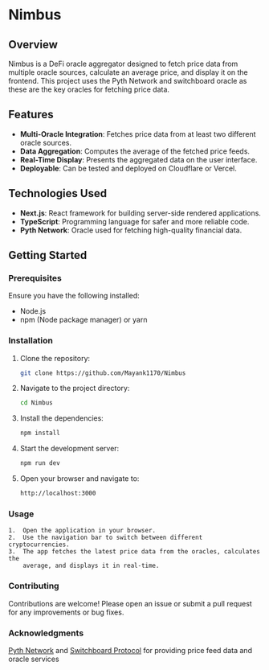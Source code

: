 # Nimbus

## Overview

Nimbus is a DeFi oracle aggregator designed to fetch price data from multiple oracle sources, calculate an average price, and display it on the frontend. This project uses the Pyth Network and switchboard oracle as these are the key oracles for fetching price data.

## Features

- **Multi-Oracle Integration**: Fetches price data from at least two different oracle sources.
- **Data Aggregation**: Computes the average of the fetched price feeds.
- **Real-Time Display**: Presents the aggregated data on the user interface.
- **Deployable**: Can be tested and deployed on Cloudflare or Vercel.

## Technologies Used

- **Next.js**: React framework for building server-side rendered applications.
- **TypeScript**: Programming language for safer and more reliable code.
- **Pyth Network**: Oracle used for fetching high-quality financial data.

## Getting Started

### Prerequisites

Ensure you have the following installed:

- Node.js
- npm (Node package manager) or yarn

### Installation

1. Clone the repository:

   ```bash
   git clone https://github.com/Mayank1170/Nimbus
2. Navigate to the project directory:
   ```bash
   cd Nimbus
3. Install the dependencies:
   ```bash 
   npm install
4.  Start the development server:
    ```bash 
    npm run dev
5.  Open your browser and navigate to:
    ```bash
    http://localhost:3000

### Usage

    1.  Open the application in your browser.
    2.  Use the navigation bar to switch between different cryptocurrencies.
    3.  The app fetches the latest price data from the oracles, calculates the 
        average, and displays it in real-time.
### Contributing
Contributions are welcome! Please open an issue or submit a pull request for any improvements or bug fixes.

### Acknowledgments

   [Pyth Network](https://pyth.network/) and [Switchboard Protocol](https://switchboard.xyz/) for providing price feed data
   and oracle services



